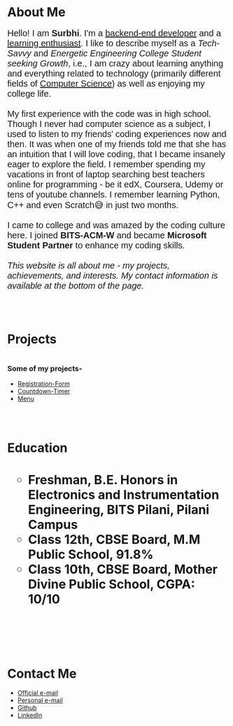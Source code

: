 <head>
  <script src="http://mynameismatthieu.com/WOW/dist/wow.min.js"></script>
  <link rel="stylesheet" href="animate.css" type="text/css">
  <link rel="stylesheet" href="style.css" type="text/css">
  <script>
new WOW().init();
</script>
</head>
<body>
  <marquee scrollamount="10"
direction="up"
behavior="scroll">
  <img src="https://previews.123rf.com/images/afe207/afe2071308/afe207130800207/21759585-pink-balloon-ribbon.jpg" style="position:absolute; TOP:535px; LEFT:170px;width:150px;height:160px;"/>
</marquee>
  <h1 class = "wow animated pulse slower" id ="borderimg">About Me</h1>

   <p style = "font-size: 20px; font-family: helvetica;">Hello! I am <strong>Surbhi</strong>. I'm a <u>backend-end developer</u> and a <u>learning enthusiast</u>. I like to describe myself as a <i>Tech-Savvy</i> and <i>Energetic Engineering College Student seeking Growth</i>, i.e., I am crazy about learning anything and everything related to technology (primarily different fields of <u>Computer Science</u>) as well as enjoying my college life.
<br><br>
My first experience with the code was in high school. Though I never had computer science as a subject, I used to listen to my friends' coding experiences now and then. It was when one of my friends told me that she has an intuition that I will love coding, that I became insanely eager to explore the field. I remember spending my vacations in front of laptop searching best teachers online for programming - be it edX, Coursera, Udemy or tens of youtube channels. I remember learning Python, C++ and even Scratch😅 in just two months.
<br><br>
  I came to college and was amazed by the coding culture here.  I joined <strong>BITS-ACM-W</strong> and became <strong>Microsoft Student Partner</strong> to enhance my coding skills.
<br><br>
<i>This website is all about me - my projects, achievements, and interests. My contact information is available at the bottom of the page.</i></p>
<br><br>
  <h1 class = "wow animated pulse slower" id ="borderimg">Projects<h1>
  <h3>Some of my projects-</h3>
    <ul>
      <li>
        <a href="https://github.com/surbhigoel191/Registration-Form">Registration-Form</a>
      </li>
    <li>
        <a href="https://github.com/surbhigoel191/Countdown-Timer">Countdown-Timer</a>
      </li>
   <li>
        <a href="https://github.com/surbhigoel191/menu">Menu</a>
      </li>
  </ul>
  <br><br>
  <h1 class = "wow animated pulse slower" id ="borderimg">Education<h1>
     <p><ul type = "circle">
         <li>Freshman, B.E. Honors in Electronics and Instrumentation Engineering, BITS Pilani, Pilani Campus</li>
       <li>Class 12th, CBSE Board, M.M Public School, 91.8%</li>
       <li>Class 10th, CBSE Board, Mother Divine Public School, CGPA: 10/10</li>
    </ul></p>
    <br><br>
    <h1 class = "wow animated pulse slower" id ="borderimg">Contact Me</h1>
  <p><ul>
   <li>
      <a href="f20180424@pilani.bits-pilani.ac.in">Official e-mail</a>
   </li>
   <li>
      <a href="surbhigoel219@gmail.com">Personal e-mail</a>
   </li>
   <li>
      <a href="https://github.com/surbhigoel191">Github</a>
   </li>
   <li>
      <a href="https://linkedin.com/in/surbhi-goel-194846177/">LinkedIn</a>
   </li>
    </ul></p>

</body>
